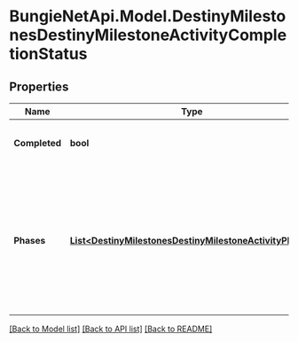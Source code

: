 
# BungieNetApi.Model.DestinyMilestonesDestinyMilestoneActivityCompletionStatus

## Properties

Name | Type | Description | Notes
------------ | ------------- | ------------- | -------------
**Completed** | **bool** | If the activity has been \&quot;completed\&quot;, that information will be returned here. | [optional] 
**Phases** | [**List&lt;DestinyMilestonesDestinyMilestoneActivityPhase&gt;**](DestinyMilestonesDestinyMilestoneActivityPhase.md) | If the Activity has discrete \&quot;phases\&quot; that we can track, that info will be here. Otherwise, this value will be NULL. Note that this is a list and not a dictionary: the order implies the ascending order of phases or progression in this activity. | [optional] 

[[Back to Model list]](../README.md#documentation-for-models)
[[Back to API list]](../README.md#documentation-for-api-endpoints)
[[Back to README]](../README.md)

